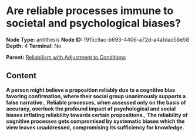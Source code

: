 # Are reliable processes immune to societal and psychological biases?

**Node Type:** antithesis
**Node ID:** f915c9ac-b693-4406-a72d-a4a1dad56e58
**Depth:** 4
**Terminal:** No

**Parent:** [Reliabilism with Adjustment to Conditions](reliabilism-with-adjustment-to-conditions-synthesis-3bb29a6f-93c9-4729-aeba-712624404c1b.md)

## Content

**A person might believe a proposition reliably due to a cognitive bias favoring confirmation, where their social group unanimously supports a false narrative.**, **Reliable processes, when assessed only on the basis of accuracy, overlook the profound impact of psychological and social biases inflating reliability towards certain propositions.**, **The reliability of cognitive processes gets compromised by systematic biases which the view leaves unaddressed, compromising its sufficiency for knowledge.**
